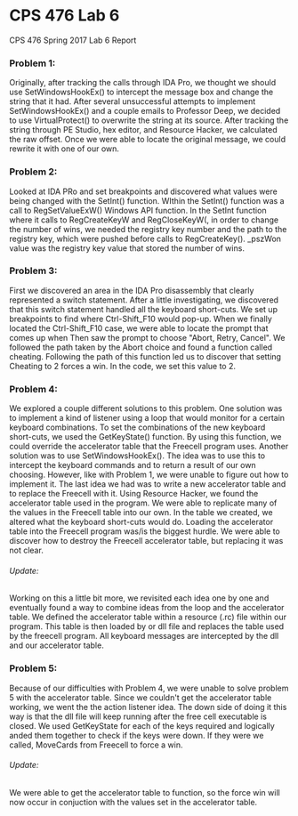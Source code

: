 # CPS 476 Lab 6

CPS 476 Spring 2017
Lab 6 Report

### Problem 1:

Originally, after tracking the calls through IDA Pro, we thought we should use SetWindowsHookEx()
to intercept the message box and change the string that it had. After several unsuccessful attempts
to implement SetWindowsHookEx() and a couple emails to Professor Deep, we decided to use
VirtualProtect() to overwrite the string at its source. After tracking the string through 
PE Studio, hex editor, and Resource Hacker, we calculated the raw offset. 
Once we were able to locate the original message, we could rewrite it with one of our own. 

### Problem 2:

Looked at IDA PRo and set breakpoints and discovered what values were being changed with the 
SetInt() function. WIthin the SetInt() function was a call to RegSetValueExW() Windows
API function. In the SetInt function where it calls to RegCreateKeyW and RegCloseKeyW(, in order to change
the number of wins, we needed the registry key number and the path to the registry key, which were pushed before calls to 
RegCreateKey(). _pszWon value was the registry key value that stored the number of wins. 

### Problem 3:

First we discovered an area in the IDA Pro disassembly that clearly represented a switch statement. 
After a little investigating, we discovered that this switch statement handled all the keyboard 
short-cuts. We set up breakpoints to find where Ctrl-Shift_F10 would pop-up. When we finally
located the Ctrl-Shift_F10 case, we were able to locate the prompt that comes up when  Then saw the 
prompt to choose "Abort, Retry, Cancel". We followed the path taken by the Abort choice and found
a function called cheating. Following the path of this function led us to discover that setting 
Cheating to 2 forces a win. In the code, we set this value to 2.  

### Problem 4:

We explored a couple different solutions to this problem. One solution was to implement a kind of 
listener using a loop that would monitor for a certain keyboard combinations. To set the
combinations of the new keyboard short-cuts, we used the GetKeyState() function. By using this function, 
we could override the accelerator table that the Freecell program uses. 
Another solution was to use SetWindowsHookEx(). The idea was to use this to intercept the keyboard commands
and to return a result of our own choosing. However, like with Problem 1, we were unable to figure out how
to implement it. 
The last idea we had was to write a new accelerator table and to replace the Freecell with it. 
Using Resource Hacker, we found the accelerator table used in the program. We were able to replicate 
many of the values in the Freecell table into our own. In the table we created, we altered what 
the keyboard short-cuts would do. 
Loading the accelerator table into the Freecell program was/is the biggest hurdle. We were
able to discover how to destroy the Freecell accelerator table, but replacing it was not clear. 

###### Update:
Working on this a little bit more, we revisited each idea one by one and eventually found a way to 
combine ideas from the loop and the accelerator table. We defined the accelerator table within a 
resource (.rc) file within our program. This table is then loaded by or dll file and replaces
the table used by the freecell program. All keyboard messages are intercepted by the dll and our
accelerator table. 



### Problem 5:

Because of our difficulties with Problem 4, we were unable to solve problem 5 with the accelerator table. 
Since we couldn't get the accelerator table working, we went the the action listener idea. The down 
side of doing it this way is that the dll file will keep running after the free cell executable is closed. 
We used GetKeyState for each of the keys required and logically anded them together to check if the keys were down. 
If they were we called, MoveCards from Freecell to force a win. 

###### Update: 
We were able to get the accelerator table to function, so the force win will now occur in conjuction with the 
values set in the accelerator table. 

